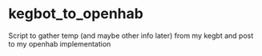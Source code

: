 # kegbot_to_openhab
Script to gather temp (and maybe other info later) from my kegbt and post to my openhab implementation
